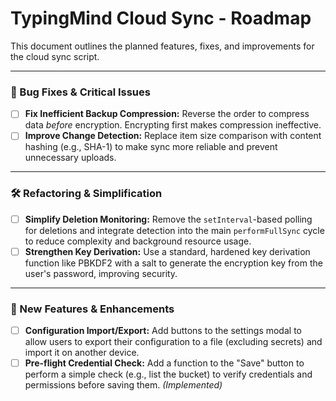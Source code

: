 # TypingMind Cloud Sync - Roadmap

This document outlines the planned features, fixes, and improvements for the cloud sync script.

---

### 🐛 Bug Fixes & Critical Issues

- [ ] **Fix Inefficient Backup Compression:** Reverse the order to compress data _before_ encryption. Encrypting first makes compression ineffective.
- [ ] **Improve Change Detection:** Replace item size comparison with content hashing (e.g., SHA-1) to make sync more reliable and prevent unnecessary uploads.

---

### 🛠️ Refactoring & Simplification

- [ ] **Simplify Deletion Monitoring:** Remove the `setInterval`-based polling for deletions and integrate detection into the main `performFullSync` cycle to reduce complexity and background resource usage.
- [ ] **Strengthen Key Derivation:** Use a standard, hardened key derivation function like PBKDF2 with a salt to generate the encryption key from the user's password, improving security.

---

### 🚀 New Features & Enhancements

- [ ] **Configuration Import/Export:** Add buttons to the settings modal to allow users to export their configuration to a file (excluding secrets) and import it on another device.
- [ ] **Pre-flight Credential Check:** Add a function to the "Save" button to perform a simple check (e.g., list the bucket) to verify credentials and permissions before saving them. _(Implemented)_
